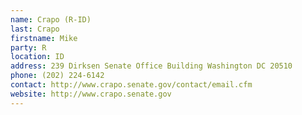```yaml
---
name: Crapo (R-ID)
last: Crapo
firstname: Mike
party: R
location: ID
address: 239 Dirksen Senate Office Building Washington DC 20510
phone: (202) 224-6142
contact: http://www.crapo.senate.gov/contact/email.cfm
website: http://www.crapo.senate.gov
---
```

